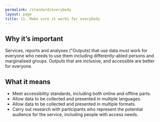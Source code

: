 ```yaml
---
permalink: /standard/everybody
layout: page
title: 11. Make sure it works for everybody
---
```



## Why it’s important

Services, reports and analyses ("Outputs) that use data must work for everyone who needs to use them including differently-abled persons and marginalised groups. Outputs that are inclusive, and accessible are better for everyone.


## What it means

* Meet accessibility standards, including both online and offline parts.
* Allow data to be collected and presented in multiple languages.
* Allow data to be collected and presented in multiple formats.
* Carry out research with participants who represent the potential audience for the service, including people with access needs.
